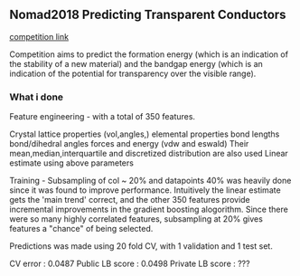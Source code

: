 ## Nomad2018 Predicting Transparent Conductors
[competition link](https://www.kaggle.com/c/nomad2018-predict-transparent-conductors)

Competition aims to predict the formation energy (which is an indication of the stability of a new material) and the bandgap energy (which is an indication of the potential for transparency over the visible range).

### What i done
Feature engineering - with a total of 350 features. 

Crystal lattice properties (vol,angles,)
elemental properties
bond lengths
bond/dihedral angles
forces and energy (vdw and eswald)
Their mean,median,interquartile and discretized distribution are also used
Linear estimate using above parameters


Training - 
Subsampling of col ~ 20% and datapoints 40% was heavily done since it was found to improve performance. Intuitively the linear estimate gets the 'main trend' correct, and the other 350 features provide incremental improvements in the gradient boosting alogorithm. Since there were so many highly correlated features, subsampling at 20% gives features a "chance" of being selected. 

Predictions was made using 20 fold CV, with 1 validation and 1 test set. 

 CV error : 0.0487
 Public LB score : 0.0498
 Private LB score : ???
